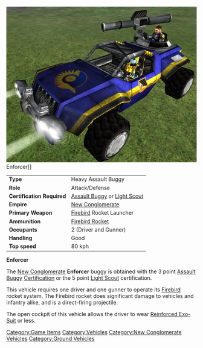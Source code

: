 ![](/images/Enforcer.jpg "fig:Enforcer.jpg") Enforcer\]\]

|                            |                                                                                                       |
| -------------------------- | ----------------------------------------------------------------------------------------------------- |
| **Type**                   | Heavy Assault Buggy                                                                                   |
| **Role**                   | Attack/Defense                                                                                        |
| **Certification Required** | [Assault Buggy](<Assault_Buggy_(Certification)> "wikilink") or [Light Scout](/Light_Scout "wikilink") |
| **Empire**                 | [New Conglomerate](/New_Conglomerate "wikilink")                                                      |
| **Primary Weapon**         | [Firebird](/Firebird "wikilink") Rocket Launcher                                                      |
| **Ammunition**             | [Firebird Rocket](/Firebird_Rocket "wikilink")                                                        |
| **Occupants**              | 2 (Driver and Gunner)                                                                                 |
| **Handling**               | Good                                                                                                  |
| **Top speed**              | 80 kph                                                                                                |

**Enforcer**

The [New Conglomerate](/New_Conglomerate "wikilink") **Enforcer** buggy
is obtained with the 3 point [Assault
Buggy](<Assault_Buggy_(Certification)> "wikilink")
[Certification](/Certification "wikilink") or the 5 point [Light
Scout](/Light_Scout "wikilink") certification.

This vehicle requires one driver and one gunner to operate its
[Firebird](/Firebird "wikilink") rocket system. The Firebird rocket does
significant damage to vehicles and infantry alike, and is a
direct-firing projectile.

The open cockpit of this vehicle allows the driver to wear [Reinforced
Exo-Suit](/Reinforced_Exo-Suit "wikilink") or less.

[Category:Game Items](/Category:Game_Items "wikilink")
[Category:Vehicles](/Category:Vehicles "wikilink") [Category:New
Conglomerate Vehicles](/Category:New_Conglomerate_Vehicles "wikilink")
[Category:Ground Vehicles](/Category:Ground_Vehicles "wikilink")
